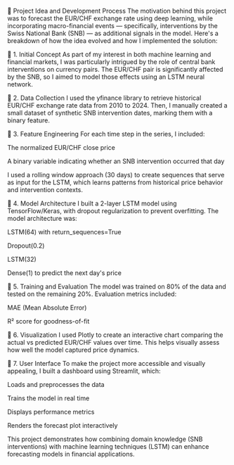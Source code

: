 🧠 Project Idea and Development Process
The motivation behind this project was to forecast the EUR/CHF exchange rate using deep learning, while incorporating macro-financial events — specifically, interventions by the Swiss National Bank (SNB) — as additional signals in the model. Here's a breakdown of how the idea evolved and how I implemented the solution:

🔹 1. Initial Concept
As part of my interest in both machine learning and financial markets, I was particularly intrigued by the role of central bank interventions on currency pairs. The EUR/CHF pair is significantly affected by the SNB, so I aimed to model those effects using an LSTM neural network.

🔹 2. Data Collection
I used the yfinance library to retrieve historical EUR/CHF exchange rate data from 2010 to 2024. Then, I manually created a small dataset of synthetic SNB intervention dates, marking them with a binary feature.

🔹 3. Feature Engineering
For each time step in the series, I included:

The normalized EUR/CHF close price

A binary variable indicating whether an SNB intervention occurred that day

I used a rolling window approach (30 days) to create sequences that serve as input for the LSTM, which learns patterns from historical price behavior and intervention contexts.

🔹 4. Model Architecture
I built a 2-layer LSTM model using TensorFlow/Keras, with dropout regularization to prevent overfitting. The model architecture was:

LSTM(64) with return_sequences=True

Dropout(0.2)

LSTM(32)

Dense(1) to predict the next day's price

🔹 5. Training and Evaluation
The model was trained on 80% of the data and tested on the remaining 20%. Evaluation metrics included:

MAE (Mean Absolute Error)

R² score for goodness-of-fit

🔹 6. Visualization
I used Plotly to create an interactive chart comparing the actual vs predicted EUR/CHF values over time. This helps visually assess how well the model captured price dynamics.

🔹 7. User Interface
To make the project more accessible and visually appealing, I built a dashboard using Streamlit, which:

Loads and preprocesses the data

Trains the model in real time

Displays performance metrics

Renders the forecast plot interactively

This project demonstrates how combining domain knowledge (SNB interventions) with machine learning techniques (LSTM) can enhance forecasting models in financial applications.
